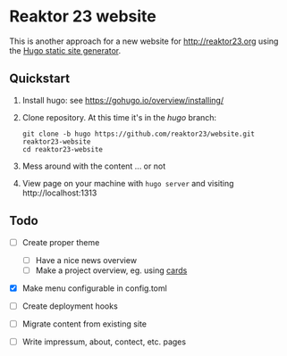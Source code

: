 Reaktor 23 website
==================

This is another approach for a new website for http://reaktor23.org using the
[Hugo static site generator](https://gohugo.io/).


Quickstart
----------

1. Install hugo: see https://gohugo.io/overview/installing/
2. Clone repository. At this time it's in the *hugo* branch:

    ```
    git clone -b hugo https://github.com/reaktor23/website.git reaktor23-website
    cd reaktor23-website
    ```
4. Mess around with the content ... or not
5. View page on your machine with `hugo server` and visiting http://localhost:1313


Todo
----

- [ ] Create proper theme
  - [ ] Have a nice news overview
  - [ ] Make a project overview, eg. using [cards](https://themes.gohugo.io/robust/)
- [x] Make menu configurable in config.toml
- [ ] Create deployment hooks
- [ ] Migrate content from existing site
- [ ] Write impressum, about, contect, etc. pages


